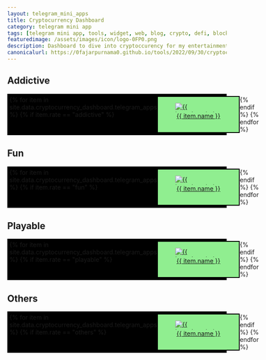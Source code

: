 ```yaml
---
layout: telegram_mini_apps
title: Cryptocurrency Dashboard
category: telegram mini app
tags: [telegram mini app, tools, widget, web, blog, crypto, defi, blockchain, news, information, dashboard]
featuredimage: /assets/images/icon/logo-0FP0.png
description: Dashboard to dive into cryptoccurency for my entertainment and hopefully others can enjoy as well.
canonicalurl: https://0fajarpurnama0.github.io/tools/2022/09/30/cryptocurrency-dashboard
---
```

<style>
  .wrapper {
    display: flex;
  }

  .wrapper > * {
    width: 100%;
  }

  .grid-container-6-3 {
    display: grid;
    grid-template-columns: auto auto;
    background-color: black;
    padding: 5px;
  }

  @media screen and (min-width: 1000px) {
	  .grid-container-6-3 {
		  display: grid;
		  grid-template-columns: auto auto auto auto auto auto;
	  }
  }

  @media screen and (min-width: 800px) and (max-width: 1000px) {
	  .grid-container-6-3 {
		  display: grid;
		  grid-template-columns: auto auto auto auto auto;
	  }
  }

  @media screen and (min-width: 600px) and (max-width: 800px) {
	  .grid-container-6-3 {
		  display: grid;
		  grid-template-columns: auto auto auto auto;
	  }
  }

  @media screen and (min-width: 400px) and (max-width: 600px) {
	  .grid-container-6-3 {
		  display: grid;
		  grid-template-columns: auto auto auto;
	  }
  }

  .grid-item-6-3 {
    background-color: lightgreen;
    border: 2px solid black;
  }

  .grid-item-6-3 > figure > figcaption {
    text-align: center;
  }

  .grid-item-6-3 > figure > img {
    max-height:1.5em;
    display: block;
    margin-left: auto;
    margin-right: auto;
  }

  .grid-item-6-3:hover {
    background-color: yellow;
  }
</style>

<h2>Addictive</h2>
<div class="grid-container-6-3">
  {% for item in site.data.cryptocurrency_dashboard.telegram_apps %}
  {% if item.rate == "addictive" %}
  <a href="{% if item.personal_link == null %}{{ item.link }}{% else %}{{ item.personal_link }}{% endif %}" target="_blank" class="grid-item-6-3">
    <figure>
    <img src="{{ item.icon }}" alt="{{ item.description }}"/>
    <figcaption>{{ item.name }}</figcaption>
    </figure>
  </a>
  {% endif %}
  {% endfor %}
</div>

<h2>Fun</h2>
<div class="grid-container-6-3">
  {% for item in site.data.cryptocurrency_dashboard.telegram_apps %}
  {% if item.rate == "fun" %}
  <a href="{% if item.personal_link == null %}{{ item.link }}{% else %}{{ item.personal_link }}{% endif %}" target="_blank" class="grid-item-6-3">
    <figure>
    <img src="{{ item.icon }}" alt="{{ item.description }}"/>
    <figcaption>{{ item.name }}</figcaption>
    </figure>
  </a>
  {% endif %}
  {% endfor %}
</div>

<h2>Playable</h2>
<div class="grid-container-6-3">
  {% for item in site.data.cryptocurrency_dashboard.telegram_apps %}
  {% if item.rate == "playable" %}
  <a href="{% if item.personal_link == null %}{{ item.link }}{% else %}{{ item.personal_link }}{% endif %}" target="_blank" class="grid-item-6-3">
    <figure>
    <img src="{{ item.icon }}" alt="{{ item.description }}"/>
    <figcaption>{{ item.name }}</figcaption>
    </figure>
  </a>
  {% endif %}
  {% endfor %}
</div>

<h2>Others</h2>
<div class="grid-container-6-3">
  {% for item in site.data.cryptocurrency_dashboard.telegram_apps %}
  {% if item.rate == "others" %}
  <a href="{% if item.personal_link == null %}{{ item.link }}{% else %}{{ item.personal_link }}{% endif %}" target="_blank" class="grid-item-6-3">
    <figure>
    <img src="{{ item.icon }}" alt="{{ item.description }}"/>
    <figcaption>{{ item.name }}</figcaption>
    </figure>
  </a>
  {% endif %}
  {% endfor %}
</div>